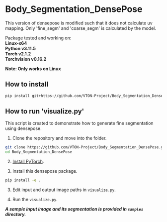 # Body_Segmentation_DensePose

This version of densepose is modified such that it does not calculate uv mapping. Only 'fine_segm' and 'coarse_segm' is calculated by the model.

Package tested and working on:  
**Linux-x64**  
**Python v3.11.5**  
**Torch v2.1.2**  
**Torchvision v0.16.2**

**Note: Only works on Linux**

## How to install

```bash
pip install git+https://github.com/VTON-Project/Body_Segmentation_DensePose@main
```

## How to run 'visualize.py'

This script is created to demonstrate how to generate fine segmentation using densepose.

1. Clone the repository and move into the folder.
```bash
git clone https://github.com/VTON-Project/Body_Segmentation_DensePose.git
cd Body_Segmentation_DensePose
```

2. [Install PyTorch](https://pytorch.org/get-started/locally/).

2. Install this densepose package.
```bash
pip install -e .
```

3. Edit input and output image paths in `visualize.py`.

4. Run the `visualize.py`.

***A sample input image and its segmentation is provided in `samples` directory.***